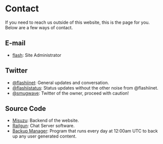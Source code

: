 # Contact

If you need to reach us outside of this website, this is the page for you. Below are a few ways of contact.

## E-mail
  - [flash](mailto:me@flash.moe): Site Administrator

## Twitter
  - [@flashiinet](https://twitter.com/flashiinet): General updates and conversation.
  - [@flashiistatus](https://twitter.com/flashiistatus): Status updates without the other noise from @flashiinet.
  - [@smugwave](https://twitter.com/smugwave): Twitter of the owner, proceed with caution!

## Source Code
  - [Misuzu](https://github.com/flashwave/misuzu): Backend of the website.
  - [Railgun](https://github.com/flashwave/railgun): Chat Server software.
  - [Backup Manager](https://github.com/flashii/backup-manager): Program that runs every day at 12:00am UTC to back up any user generated content.
